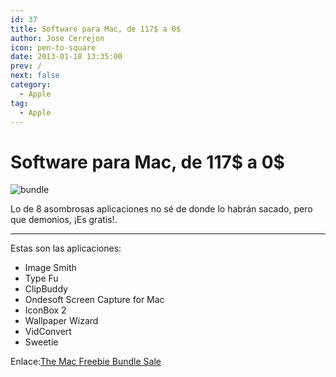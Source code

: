 ```yaml
---
id: 37
title: Software para Mac, de 117$ a 0$
author: Jose Cerrejon
icon: pen-to-square
date: 2013-01-18 13:35:00
prev: /
next: false
category:
  - Apple
tag:
  - Apple
---
```


# Software para Mac, de 117$ a 0$

![bundle](/images/bundle.jpg)

Lo de 8 asombrosas aplicaciones no sé de donde lo habrán sacado, pero que demonios, ¡Es gratis!.

- - -

Estas son las aplicaciones:

* Image Smith
* Type Fu
* ClipBuddy
* Ondesoft Screen Capture for Mac
* IconBox 2
* Wallpaper Wizard
* VidConvert
* Sweetie

Enlace:[The Mac Freebie Bundle Sale](https://stacksocial.com/sales/the-mac-freebie-bundle)